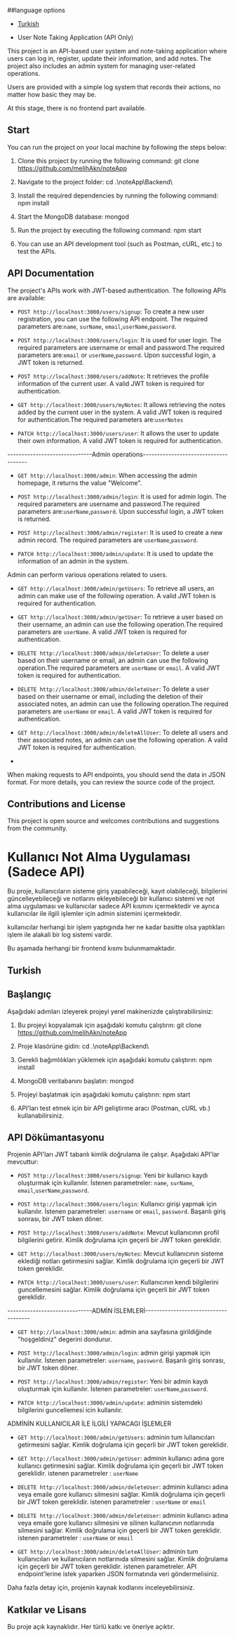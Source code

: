 ##language options
- [Turkish](#Turkish)

- User Note Taking Application (API Only)

This project is an API-based user system and note-taking application where users can log in, register, update their information, and add notes. The project also includes an admin system for managing user-related operations.

Users are provided with a simple log system that records their actions, no matter how basic they may be.

At this stage, there is no frontend part available.
## Start

You can run the project on your local machine by following the steps below:

1. Clone this project by running the following command:
git clone https://github.com/melihAkn/noteApp

2. Navigate to the project folder:
cd .\noteApp\Backend\

3. Install the required dependencies by running the following command:
npm install

4. Start the MongoDB database:
mongod

5. Run the project by executing the following command:
npm start

6. You can use an API development tool (such as Postman, cURL, etc.) to test the APIs.

## API Documentation

The project's APIs work with JWT-based authentication. The following APIs are available:

- `POST http://localhost:3000/users/signup`: To create a new user registration, you can use the following API endpoint. The required parameters are:`name`, `surName`, `email`,`userName`,`password`.

- `POST http://localhost:3000/users/login`: It is used for user login. The required parameters are username or email and password.The required parameters are:`email` or `userName`,`password`. Upon successful login, a JWT token is returned.

- `POST http://localhost:3000/users/addNote`: It retrieves the profile information of the current user. A valid JWT token is required for authentication.

- `GET http://localhost:3000/users/myNotes`: It allows retrieving the notes added by the current user in the system. A valid JWT token is required for authentication.The required parameters are:`userNotes`

- `PATCH http://localhost:3000/users/user`: It allows the user to update their own information. A valid JWT token is required for authentication.

------------------------------Admin operations-------------------------------------
- `GET http://localhost:3000/admin`: When accessing the admin homepage, it returns the value "Welcome".

- `POST http://localhost:3000/admin/login`: It is used for admin login. The required parameters are username and password.The required parameters are:`userName`,`password`. Upon successful login, a JWT token is returned.

- `POST http://localhost:3000/admin/register`: It is used to create a new admin record. The required parameters are `userName`,`password`.

- `PATCH http://localhost:3000/admin/update`: It is used to update the information of an admin in the system.

Admin can perform various operations related to users.

- `GET http://localhost:3000/admin/getUsers`: To retrieve all users, an admin can make use of the following operation. A valid JWT token is required for authentication.

- `GET http://localhost:3000/admin/getUser`: To retrieve a user based on their username, an admin can use the following operation.The required parameters are `userName`. A valid JWT token is required for authentication.

- `DELETE http://localhost:3000/admin/deleteUser`: To delete a user based on their username or email, an admin can use the following operation.The required parameters are `userName` or `email`. A valid JWT token is required for authentication.

- `DELETE http://localhost:3000/admin/deleteUser`: To delete a user based on their username or email, including the deletion of their associated notes, an admin can use the following operation.The required parameters are `userName` or `email`. A valid JWT token is required for authentication.

- `GET http://localhost:3000/admin/deleteAllUser`: To delete all users and their associated notes, an admin can use the following operation. A valid JWT token is required for authentication.
- 
When making requests to API endpoints, you should send the data in JSON format.
For more details, you can review the source code of the project.
## Contributions and License
This project is open source and welcomes contributions and suggestions from the community.
# Kullanıcı Not Alma Uygulaması (Sadece API)

Bu proje, kullanıcıların sisteme giriş yapabileceği, kayıt olabileceği, bilgilerini güncelleyebileceği ve notlarını ekleyebileceği bir kullanıcı sistemi ve not alma uygulaması ve kullanıcılar sadece API kısmını içermektedir ve ayrıca kullanıcılar ile ilgili işlemler için admin sistemini içermektedir.

kullanıcılar herhangi bir işlem yaptıgında her ne kadar basitte olsa yaptıkları işlem ile alakali bir log sistemi vardir.

Bu aşamada herhangi bir frontend kısmı bulunmamaktadır.
## Turkish
## Başlangıç

Aşağıdaki adımları izleyerek projeyi yerel makinenizde çalıştırabilirsiniz:

1. Bu projeyi kopyalamak için aşağıdaki komutu çalıştırın:
git clone https://github.com/melihAkn/noteApp

2. Proje klasörüne gidin:
cd .\noteApp\Backend\

3. Gerekli bağımlılıkları yüklemek için aşağıdaki komutu çalıştırın:
npm install

4. MongoDB veritabanını başlatın:
mongod

5. Projeyi başlatmak için aşağıdaki komutu çalıştırın:
npm start

6. API'ları test etmek için bir API geliştirme aracı (Postman, cURL vb.) kullanabilirsiniz.

## API Dökümantasyonu

Projenin API'ları JWT tabanlı kimlik doğrulama ile çalışır. Aşağıdaki API'lar mevcuttur:

- `POST http://localhost:3000/users/signup`: Yeni bir kullanıcı kaydı oluşturmak için kullanılır. İstenen parametreler: `name`, `surName`, `email`,`userName`,`password`.

- `POST http://localhost:3000/users/login`: Kullanıcı girişi yapmak için kullanılır. İstenen parametreler: `username` or `email`, `password`. Başarılı giriş sonrası, bir JWT token döner.

- `POST http://localhost:3000/users/addNote`: Mevcut kullanıcının profil bilgilerini getirir. Kimlik doğrulama için geçerli bir JWT token gereklidir.

- `GET http://localhost:3000/users/myNotes`: Mevcut kullanıcının sisteme eklediği notları getirmesini sağlar. Kimlik doğrulama için geçerli bir JWT token gereklidir.

- `PATCH http://localhost:3000/users/user`: Kullanıcının kendi bilgilerini guncellemesini sağlar. Kimlik doğrulama için geçerli bir JWT token gereklidir. 

------------------------------ADMİN İSLEMLERİ-------------------------------------
- `GET http://localhost:3000/admin`: admin ana sayfasına girildiğinde "hoşgeldiniz" degerini dondurur.

- `POST http://localhost:3000/admin/login`: admin girişi yapmak için kullanılır. İstenen parametreler: `username`, `password`. Başarılı giriş sonrası, bir JWT token döner.

- `POST http://localhost:3000/admin/register`: Yeni bir admin kaydı oluşturmak için kullanılır. İstenen parametreler: `userName`,`password`.

- `PATCH http://localhost:3000/admin/update`: adminin sistemdeki bilgilerini guncellemesi icin kullanılır.

ADMİNİN KULLANICILAR İLE İLGİLİ YAPACAGI İŞLEMLER
- `GET http://localhost:3000/admin/getUsers`: adminin  tum lullanıcıları
getirmesini sağlar. Kimlik doğrulama için geçerli bir JWT token gereklidir.


- `GET http://localhost:3000/admin/getUser`: adminin  kullanıcı adına gore kullanıcı getirmesini sağlar. Kimlik doğrulama için geçerli bir JWT token gereklidir. istenen parametreler : `userName`

- `DELETE http://localhost:3000/admin/deleteUser`: adminin  kullanıcı adına veya emaile gore kullanıcı silmesini sağlar. Kimlik doğrulama için geçerli bir JWT token gereklidir. istenen parametreler : `userName` or `email`

- `DELETE http://localhost:3000/admin/deleteUser`: adminin  kullanıcı adına veya emaile gore kullanıcı silmesini ve silinen kullanıcının notlarınıda silmesini sağlar. Kimlik doğrulama için geçerli bir JWT token gereklidir. istenen parametreler : `userName` or `email`

- `GET http://localhost:3000/admin/deleteAllUser`: adminin tum kullanıcıları ve kullanıcıların notlarınıda silmesini sağlar. Kimlik doğrulama için geçerli bir JWT token gereklidir. istenen parametreler.
API endpoint'lerine istek yaparken JSON formatında veri göndermelisiniz.

Daha fazla detay için, projenin kaynak kodlarını inceleyebilirsiniz.

## Katkılar ve Lisans
Bu proje açık kaynaklıdır. Her türlü katkı ve öneriye açıktır.









